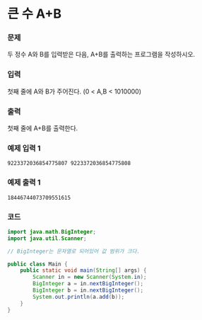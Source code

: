 # 큰 수 A+B

### 문제
두 정수 A와 B를 입력받은 다음, A+B를 출력하는 프로그램을 작성하시오.

### 입력
첫째 줄에 A와 B가 주어진다. (0 < A,B < 1010000)

### 출력
첫째 줄에 A+B를 출력한다.

### 예제 입력 1
```
9223372036854775807 9223372036854775808
```

### 예제 출력 1  
```
18446744073709551615
```

### 코드
```java
import java.math.BigInteger;
import java.util.Scanner;

// BigInteger는 문자열로 되어있어 값 범위가 크다.

public class Main {
    public static void main(String[] args) {
        Scanner in = new Scanner(System.in);
        BigInteger a = in.nextBigInteger();
        BigInteger b = in.nextBigInteger();
        System.out.println(a.add(b));
    }
}
```